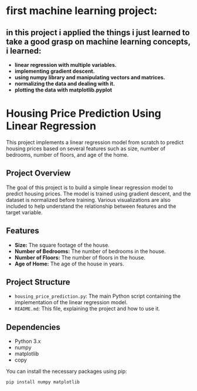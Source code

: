 # first machine learning project:
## in this project i applied the things i just learned to take a good grasp on machine learning concepts, i learned:
- **linear regression with multiple variables.**
- **implementing gradient descent.**
- **using numpy library and manipulating vectors and matrices.**
- **normalizing the data and dealing with it.**
- **plotting the data with matplotlib.pyplot**
# Housing Price Prediction Using Linear Regression

This project implements a linear regression model from scratch to predict housing prices based on several features such as size, number of bedrooms, number of floors, and age of the home.

## Project Overview

The goal of this project is to build a simple linear regression model to predict housing prices. The model is trained using gradient descent, and the dataset is normalized before training. Various visualizations are also included to help understand the relationship between features and the target variable.

## Features

- **Size:** The square footage of the house.
- **Number of Bedrooms:** The number of bedrooms in the house.
- **Number of Floors:** The number of floors in the house.
- **Age of Home:** The age of the house in years.

## Project Structure

- `housing_price_prediction.py`: The main Python script containing the implementation of the linear regression model.
- `README.md`: This file, explaining the project and how to use it.

## Dependencies

- Python 3.x
- numpy
- matplotlib
- copy

You can install the necessary packages using pip:

```bash
pip install numpy matplotlib
